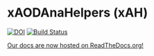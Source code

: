 # xAODAnaHelpers (xAH)

[![DOI](https://zenodo.org/badge/doi/10.5281/zenodo.35355.svg)](https://doi.org/10.5281/zenodo.35355) [![Build Status](http://build.ci-connect.net:8080/buildStatus/icon?job=RootCore/xAH)](http://build.ci-connect.net:8080/job/RootCore/xAH)

[Our docs are now hosted on ReadTheDocs.org!](https://xaodanahelpers.readthedocs.org/en/latest/)
